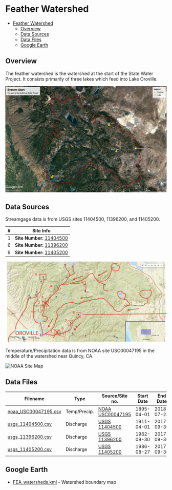 # Feather Watershed

- [Feather Watershed](#feather-watershed)
    - [Overview](#overview)
    - [Data Sources](#data-sources)
    - [Data Files](#data-files)
    - [Google Earth](#google-earth)

## Overview

The feather watershed is the watershed at the start of the State Water Project. It consists primarily of three lakes which feed into Lake Oroville.

![Feather Watershed Map](images/watershed_map.jpg)

## Data Sources

Streamgage data is from USGS sites 11404500, 11396200, and 11405200.

| #   | Site Info                                                                                                |
| --- | -------------------------------------------------------------------------------------------------------- |
| 1   | **Site Number:** [11404500](https://waterdata.usgs.gov/nwis/inventory?agency_code=USGS&site_no=11404500) |
| 6   | **Site Number:** [11396200](https://waterdata.usgs.gov/nwis/inventory?agency_code=USGS&site_no=11396200) |
| 9   | **Site Number:** [11405200](https://waterdata.usgs.gov/nwis/inventory?agency_code=USGS&site_no=11405200) |

![USGS Site Map](images/usgs_site_map.png)

Temperature/Precipitation data is from NOAA site USC00047195 in the middle of the watershed near Quincy, CA.

![NOAA Site Map](images/noaa_site_map.png)

## Data Files

| Filename                                     | Type         | Source/Site no.                                                                                        | Start Date | End Date   |
| -------------------------------------------- | ------------ | ------------------------------------------------------------------------------------------------------ | ---------- | ---------- |
| [noaa_USC00047195.csv](noaa_USC00047195.csv) | Temp/Precip. | [NOAA USC00047195](https://www.ncdc.noaa.gov/cdo-web/datasets/GHCND/stations/GHCND:USC00047195/detail) | 1895-04-01 | 2018-07-23 |
| [usgs_11404500.csv](usgs_11404500.csv)       | Discharge    | [USGS 11404500](https://waterdata.usgs.gov/nwis/inventory?agency_code=USGS&site_no=11404500)           | 1911-04-01 | 2017-09-30 |
| [usgs_11396200.csv](usgs_11396200.csv)       | Discharge    | [USGS 11396200](https://waterdata.usgs.gov/nwis/inventory?agency_code=USGS&site_no=11396200)           | 1962-09-30 | 2017-09-30 |
| [usgs_11405200.csv](usgs_11405200.csv)       | Discharge    | [USGS 11405200](https://waterdata.usgs.gov/nwis/inventory?agency_code=USGS&site_no=11405200)           | 1986-08-27 | 2017-09-30 |

## Google Earth

- [FEA_watersheds.kml](http://hydra.ucdavis.edu/node/35) - Watershed boundary map
